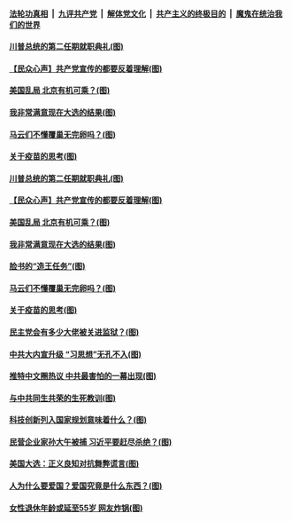 

####  [法轮功真相](../../../../basic/blob/master/README.md?t=11152231) &nbsp;|&nbsp; [九评共产党](../../../../9ping.md/blob/master/README.md?t=11152231) &nbsp;|&nbsp; [解体党文化](../../../../jtdwh.md/blob/master/README.md?t=11152231)  &nbsp;|&nbsp; [共产主义的终极目的](../../../../gczydzjmd.md/blob/master/README.md?t=11152231) &nbsp;|&nbsp; [魔鬼在统治我们的世界](../../../../mgztzwmdsj.md/blob/master/README.md?t=11152231) 

#### [川普总统的第二任期就职典礼(图)](../pages/p4/952650.md?t=11152231) 

#### [【民众心声】共产党宣传的都要反着理解(图)](../pages/p4/952533.md?t=11152231) 

#### [美国乱局 北京有机可乘？(图)](../pages/p4/952578.md?t=11152231) 

#### [我非常满意现在大选的结果(图)](../pages/p4/952572.md?t=11152231) 

#### [马云们不懂覆巢无完卵吗？(图)](../pages/p4/952612.md?t=11152231) 

#### [关于疫苗的思考(图)](../pages/p4/952473.md?t=11152231) 

#### [川普总统的第二任期就职典礼(图)](../pages/p4/952650.md?t=11152231) 


#### [【民众心声】共产党宣传的都要反着理解(图)](../pages/p4/952533.md?t=11152231) 

#### [美国乱局 北京有机可乘？(图)](../pages/p4/952578.md?t=11152231) 

#### [我非常满意现在大选的结果(图)](../pages/p4/952572.md?t=11152231) 

#### [脸书的“造王任务”(图)](../pages/p4/952614.md?t=11152231) 

#### [马云们不懂覆巢无完卵吗？(图)](../pages/p4/952612.md?t=11152231) 

#### [关于疫苗的思考(图)](../pages/p4/952473.md?t=11152231) 

#### [民主党会有多少大佬被关进监狱？(图)](../pages/p4/952587.md?t=11152231) 



#### [中共大内宣升级 “习思想”无孔不入(图)](../pages/p4/952499.md?t=11152231) 

#### [推特中文圈热议 中共最害怕的一幕出现(图)](../pages/p4/952495.md?t=11152231) 

#### [与中共同生共荣的生死教训(图)](../pages/p4/952493.md?t=11152231) 

#### [科技创新列入国家规划意味着什么？(图)](../pages/p4/952479.md?t=11152231) 

#### [民营企业家孙大午被捕 习近平要赶尽杀绝？(图)](../pages/p4/952477.md?t=11152231) 

#### [美国大选：正义良知对抗舞弊谎言(图)](../pages/p4/952471.md?t=11152231) 


#### [人为什么要爱国？爱国究竟是什么东西？(图)](../pages/p4/952379.md?t=11152231) 

#### [女性退休年龄或延至55岁 网友炸锅(图)](../pages/p4/952370.md?t=11152231) 

